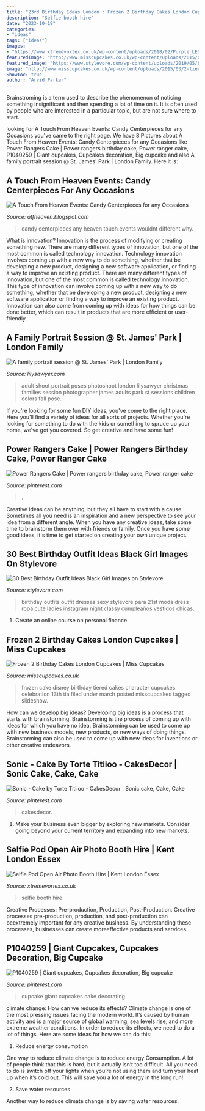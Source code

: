 ```yaml
---
title: "23rd Birthday Ideas London : Frozen 2 Birthday Cakes London Cupcakes"
description: "Selfie booth hire"
date: "2023-10-19"
categories:
- "ideas"
tags: ["ideas"]
images:
- "https://www.xtremevortex.co.uk/wp-content/uploads/2018/02/Purple_LED-Selfie.jpg"
featuredImage: "http://www.misscupcakes.co.uk/wp-content/uploads/2015/03/2-tiered-disney-Frozen-birthday-cake.jpg"
featured_image: "https://www.stylevore.com/wp-content/uploads/2019/05/black-girls-birthday-outfits-st-15578168614lcp8.jpg"
image: "http://www.misscupcakes.co.uk/wp-content/uploads/2015/03/2-tiered-disney-Frozen-birthday-cake.jpg"
ShowToc: true
author: "Arvid Parker"
---
```



Brainstroming is a term used to describe the phenomenon of noticing something insignificant and then spending a lot of time on it. It is often used by people who are interested in a particular topic, but are not sure where to start.

	

		
looking for A Touch From Heaven Events: Candy Centerpieces for any Occasions you've came to the right page. We have 8 Pictures about A Touch From Heaven Events: Candy Centerpieces for any Occasions like Power Rangers Cake | Power rangers birthday cake, Power ranger cake, P1040259 | Giant cupcakes, Cupcakes decoration, Big cupcake and also A family portrait session @ St. James&#039; Park | London Family. Here it is:
		
    
## A Touch From Heaven Events: Candy Centerpieces For Any Occasions

<img loading=lazy src="http://4.bp.blogspot.com/-KgY6p_Ywygg/UHTO9CVVBxI/AAAAAAAAAYY/k_nD7z7nSBs/s1600/DSCI0587.JPG" onerror="this.onerror=null;this.src='https://tse3.mm.bing.net/th?id=OIP.Fdzci8J96-2NaUgoKf4QwQHaJ4&amp;pid=15.1';" alt="A Touch From Heaven Events: Candy Centerpieces for any Occasions">

_Source: atfheaven.blogspot.com_

>candy centerpieces any heaven touch events wouldnt different why. 

	

What is innovation?
Innovation is the process of modifying or creating something new. There are many different types of innovation, but one of the most common is called technology innovation. Technology innovation involves coming up with a new way to do something, whether that be developing a new product, designing a new software application, or finding a way to improve an existing product.
There are many different types of innovation, but one of the most common is called technology innovation. This type of innovation can involve coming up with a new way to do something, whether that be developing a new product, designing a new software application or finding a way to improve an existing product. Innovation can also come from coming up with ideas for how things can be done better, which can result in products that are more efficient or user-friendly.

    
## A Family Portrait Session @ St. James&#039; Park | London Family

<img loading=lazy src="https://lilysawyer.com/wp-726/wp-content/uploads/2012/12/ibrahimi_8_WEB.jpg" onerror="this.onerror=null;this.src='https://tse1.mm.bing.net/th?id=OIP.-SfkjpnnYAJsN50P-NJ6MQHaPe&amp;pid=15.1';" alt="A family portrait session @ St. James&#039; Park | London Family">

_Source: lilysawyer.com_

>adult shoot portrait poses photoshoot london lilysawyer christmas families session photographer james adults park st sessions children colors fall pose. 

	

If you're looking for some fun DIY ideas, you've come to the right place. Here you'll find a variety of ideas for all sorts of projects. Whether you're looking for something to do with the kids or something to spruce up your home, we've got you covered. So get creative and have some fun!

    
## Power Rangers Cake | Power Rangers Birthday Cake, Power Ranger Cake

<img loading=lazy src="https://i.pinimg.com/736x/66/0e/0d/660e0d414aa822a39a5fd7493e312916.jpg" onerror="this.onerror=null;this.src='https://tse3.mm.bing.net/th?id=OIP.GvhzmkdNPqKNrdkRBxrY6QHaLu&amp;pid=15.1';" alt="Power Rangers Cake | Power rangers birthday cake, Power ranger cake">

_Source: pinterest.com_

>. 

	

Creative ideas can be anything, but they all have to start with a cause. Sometimes all you need is an inspiration and a new perspective to see your idea from a different angle. When you have any creative ideas, take some time to brainstorm them over with friends or family. Once you have some good ideas, it's time to get started on creating your own unique project.

    
## 30 Best Birthday Outfit Ideas Black Girl Images On Stylevore

<img loading=lazy src="https://www.stylevore.com/wp-content/uploads/2019/05/black-girls-birthday-outfits-st-15578168614lcp8.jpg" onerror="this.onerror=null;this.src='https://tse4.mm.bing.net/th?id=OIP.KMtzBKvQLNFpQpq1WAvtUAHaIl&amp;pid=15.1';" alt="30 Best Birthday Outfit Ideas Black Girl Images on Stylevore">

_Source: stylevore.com_

>birthday outfits outfit dresses sexy stylevore para 21st moda dress ropa cute ladies instagram night classy cumpleaños vestidos chicas. 

	

1. Create an online course on personal finance.

    
## Frozen 2 Birthday Cakes London Cupcakes | Miss Cupcakes

<img loading=lazy src="http://www.misscupcakes.co.uk/wp-content/uploads/2015/03/2-tiered-disney-Frozen-birthday-cake.jpg" onerror="this.onerror=null;this.src='https://tse2.mm.bing.net/th?id=OIP.RjhfA6UTnEVn99sxGO7W6gHaKy&amp;pid=15.1';" alt="Frozen 2 Birthday Cakes London Cupcakes | Miss Cupcakes">

_Source: misscupcakes.co.uk_

>frozen cake disney birthday tiered cakes character cupcakes celebration 13th tia filed under march posted misscupcakes tagged slideshow. 

	

How can we develop big ideas?
Developing big ideas is a process that starts with brainstorming. Brainstorming is the process of coming up with ideas for which you have no idea. Brainstorming can be used to come up with new business models, new products, or new ways of doing things. Brainstorming can also be used to come up with new ideas for inventions or other creative endeavors.

    
## Sonic - Cake By Torte Titiioo - CakesDecor | Sonic Cake, Cake, Cake

<img loading=lazy src="https://i.pinimg.com/736x/dd/0c/4d/dd0c4d194cab68af52b1f69ab3e9353c--sonic-birthday-birthday-stuff.jpg" onerror="this.onerror=null;this.src='https://tse3.mm.bing.net/th?id=OIP.O10WMYhTRUaQFjmJ7bJJwwHaKn&amp;pid=15.1';" alt="Sonic - Cake by Torte Titiioo - CakesDecor | Sonic cake, Cake, Cake">

_Source: pinterest.com_

>cakesdecor. 

	

1. Make your business even bigger by exploring new markets. Consider going beyond your current territory and expanding into new markets.

    
## Selfie Pod Open Air Photo Booth Hire | Kent London Essex

<img loading=lazy src="https://www.xtremevortex.co.uk/wp-content/uploads/2018/02/Purple_LED-Selfie.jpg" onerror="this.onerror=null;this.src='https://tse4.mm.bing.net/th?id=OIP.41NwaobUBlbrl1A4NIW3SgHaLH&amp;pid=15.1';" alt="Selfie Pod Open Air Photo Booth Hire | Kent London Essex">

_Source: xtremevortex.co.uk_

>selfie booth hire. 

	

Creative Processes: Pre-production, Production, Post-Production.
Creative processes pre-production, production, and post-production can beextremely important for any creative business. By understanding these processes, businesses can create moreeffective products and services.

    
## P1040259 | Giant Cupcakes, Cupcakes Decoration, Big Cupcake

<img loading=lazy src="https://i.pinimg.com/736x/25/e7/10/25e7109ff239f6a55536094b57919912--big-cupcake-giant-cupcakes.jpg" onerror="this.onerror=null;this.src='https://tse2.mm.bing.net/th?id=OIP.p0mxfpp5AtoxXzSp4WKSPwHaJ3&amp;pid=15.1';" alt="P1040259 | Giant cupcakes, Cupcakes decoration, Big cupcake">

_Source: pinterest.com_

>cupcake giant cupcakes cake decorating. 

	

climate change: How can we reduce its effects?
Climate change is one of the most pressing issues facing the modern world. It’s caused by human activity and is a major source of global warming, sea levels rise, and more extreme weather conditions. In order to reduce its effects, we need to do a lot of things. Here are some ideas for how we can do this:
1) Reduce energy consumption

One way to reduce climate change is to reduce energy Consumption. A lot of people think that this is hard, but it actually isn’t too difficult. All you need to do is switch off your lights when you’re not using them and turn your heat up when it’s cold out. This will save you a lot of energy in the long run! 

2) Save water resources

Another way to reduce climate change is by saving water resources.

